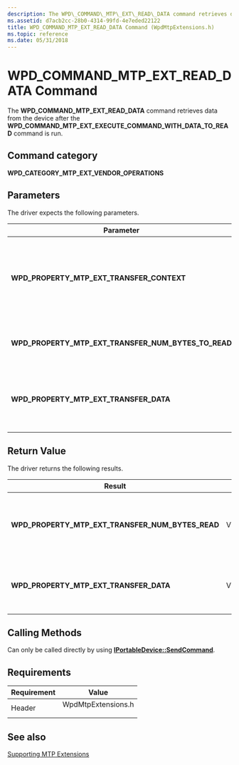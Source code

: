 ```yaml
---
description: The WPD\_COMMAND\_MTP\_EXT\_READ\_DATA command retrieves data from the device after the WPD\_COMMAND\_MTP\_EXT\_EXECUTE\_COMMAND\_WITH\_DATA\_TO\_READ command is run.
ms.assetid: d7acb2cc-28b0-4314-99fd-4e7eded22122
title: WPD_COMMAND_MTP_EXT_READ_DATA Command (WpdMtpExtensions.h)
ms.topic: reference
ms.date: 05/31/2018
---
```


# WPD\_COMMAND\_MTP\_EXT\_READ\_DATA Command

The **WPD\_COMMAND\_MTP\_EXT\_READ\_DATA** command retrieves data from the device after the **WPD\_COMMAND\_MTP\_EXT\_EXECUTE\_COMMAND\_WITH\_DATA\_TO\_READ** command is run.

## Command category

**WPD\_CATEGORY\_MTP\_EXT\_VENDOR\_OPERATIONS**

## Parameters

The driver expects the following parameters.



| Parameter                                                   | VarType             | Description                                                                            |
|-------------------------------------------------------------|---------------------|----------------------------------------------------------------------------------------|
| **WPD\_PROPERTY\_MTP\_EXT\_TRANSFER\_CONTEXT**              | VT\_LPWSTR          | Required. Identifies the context that was returned by the previous call to the device. |
| **WPD\_PROPERTY\_MTP\_EXT\_TRANSFER\_NUM\_BYTES\_TO\_READ** | VT\_UI4             | Required. Specifies the number of bytes to read.                                       |
| **WPD\_PROPERTY\_MTP\_EXT\_TRANSFER\_DATA**                 | VT\_VECTOR\|VT\_UI1 | Required. Identifies the buffer into which the device data is copied.                  |



 

## Return Value

The driver returns the following results.



| Result                                                  | VarType             | Description                                                       |
|---------------------------------------------------------|---------------------|-------------------------------------------------------------------|
| **WPD\_PROPERTY\_MTP\_EXT\_TRANSFER\_NUM\_BYTES\_READ** | VT\_UI4             | Required. Specifies the number of bytes received from the device. |
| **WPD\_PROPERTY\_MTP\_EXT\_TRANSFER\_DATA**             | VT\_VECTOR\|VT\_UI1 | Required. The buffer that contains the device data.               |



 

## Calling Methods

Can only be called directly by using [**IPortableDevice::SendCommand**](/windows/desktop/api/PortableDeviceApi/nf-portabledeviceapi-iportabledevice-sendcommand).

## Requirements



| Requirement | Value |
|-------------------|-----------------------------------------------------------------------------------------------|
| Header<br/> | <dl> <dt>WpdMtpExtensions.h</dt> </dl> |



## See also

<dl> <dt>

[Supporting MTP Extensions](supporting-mtp-extensions.md)
</dt> </dl>

 

 




